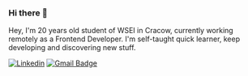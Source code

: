 ### Hi there 👋

Hey, I'm 20 years old student of WSEI in Cracow, currently working remotely as a Frontend Developer. I'm self-taught quick learner, keep developing and discovering new stuff. 

[![Linkedin](https://img.shields.io/badge/-LinkedIn-blue?style=flat-square&logo=Linkedin&logoColor=white)](https://www.linkedin.com/in/mateusz-pocztowski-63a0991b2/)
[![Gmail Badge](https://img.shields.io/badge/-Gmail-c14438?style=flat-square&logo=Gmail&logoColor=white)](mailto:mateuszp351@gmail.com)
